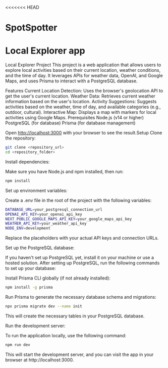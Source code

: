 <<<<<<< HEAD
# SpotSpotter
Local Explorer app 
=======
Local Explorer Project
This project is a web application that allows users to explore local activities based on their current location, weather conditions, and the time of day. It leverages APIs for weather data, OpenAI, and Google Maps, and uses Prisma to interact with a PostgreSQL database.

Features
Current Location Detection: Uses the browser's geolocation API to get the user's current location.
Weather Data: Retrieves current weather information based on the user's location.
Activity Suggestions: Suggests activities based on the weather, time of day, and available categories (e.g., outdoor, cultural).
Interactive Map: Displays a map with markers for local activities using Google Maps.
Prerequisites
Node.js (v14 or higher)
PostgreSQL (for database)
Prisma (for database management)

Open [http://localhost:3000](http://localhost:3000) with your browser to see the result.Setup
Clone the repository:

```bash
git clone <repository_url>
cd <repository_folder>
```
Install dependencies:

Make sure you have Node.js and npm installed, then run:

```bash
npm install
```
Set up environment variables:

Create a .env file in the root of the project with the following variables:

```bash
DATABASE_URL=your_postgresql_connection_url
OPENAI_API_KEY=your_openai_api_key
NEXT_PUBLIC_GOOGLE_MAPS_API_KEY=your_google_maps_api_key
WEATHER_API_KEY=your_weather_api_key
NODE_ENV=development
```
Replace the placeholders with your actual API keys and connection URLs.

Set up the PostgreSQL database:

If you haven't set up PostgreSQL yet, install it on your machine or use a hosted solution. After setting up PostgreSQL, run the following commands to set up your database:

Install Prisma CLI globally (if not already installed):

```bash
npm install -g prisma
```
Run Prisma to generate the necessary database schema and migrations:

```bash
npx prisma migrate dev --name init
```
This will create the necessary tables in your PostgreSQL database.

Run the development server:

To run the application locally, use the following command:

```bash
npm run dev
```
This will start the development server, and you can visit the app in your browser at http://localhost:3000.



>>>>>>> 
